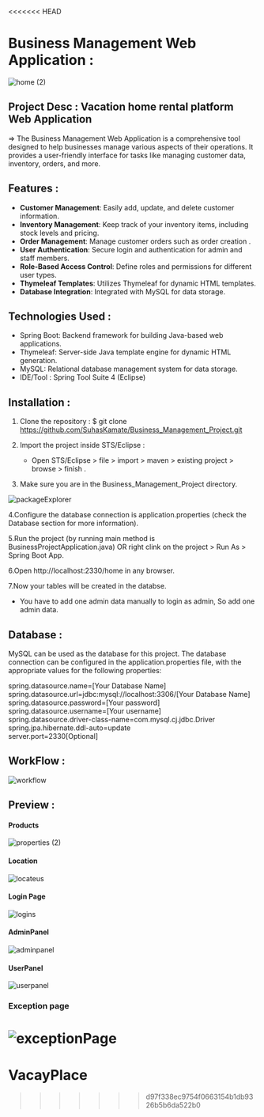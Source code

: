 <<<<<<< HEAD
# Business Management Web Application : <br>

![home (2)](https://github.com/SuhasKamate/Business_Management_Project/assets/126138738/e8db8f17-72d6-42a0-b264-def0bf883bbf)



## Project Desc : Vacation home rental platform Web Application 
  => The Business Management Web Application is a comprehensive tool designed to help businesses manage various aspects of their operations. 
          It provides a user-friendly interface for tasks like managing customer data, inventory, orders, and more.



## Features  :

- **Customer Management**: Easily add, update, and delete customer information.
- **Inventory Management**: Keep track of your inventory items, including stock levels and pricing.
- **Order Management**: Manage customer orders such as order creation .
- **User Authentication**: Secure login and authentication for admin and staff members.
- **Role-Based Access Control**: Define roles and permissions for different user types.
- **Thymeleaf Templates**: Utilizes Thymeleaf for dynamic HTML templates.
- **Database Integration**: Integrated with MySQL for data storage.




## Technologies Used :

- Spring Boot: Backend framework for building Java-based web applications.
- Thymeleaf: Server-side Java template engine for dynamic HTML generation.
- MySQL: Relational database management system for data storage.
- IDE/Tool : Spring Tool Suite 4 (Eclipse)




## Installation :

1. Clone the repository : $ git clone https://github.com/SuhasKamate/Business_Management_Project.git <br>

2. Import the project inside STS/Eclipse : <br>
     - Open STS/Eclipse > file > import > maven > existing project > browse > finish . <br>
     
3. Make sure you are in the Business_Management_Project directory. <br>

![packageExplorer](https://github.com/SuhasKamate/Business_Management_Project/assets/126138738/3ea1eb7f-8e49-4b76-96e4-798b6b8e8715)


4.Configure the database connection is application.properties (check the Database section for more information). <br>

5.Run the project (by running main method is BusinessProjectApplication.java) OR right clink on the project > Run As > Spring Boot App. <br>

6.Open http://localhost:2330/home in any browser. <br>

7.Now your tables will be created in the databse. <br>
   - You have to add one admin data manually to login as admin, So add one admin data. <br>
    



## Database :

MySQL can be used as the database for this project. 
The database connection can be configured in the application.properties file, with the appropriate values for the following properties: <br>

spring.datasource.name=[Your Database Name] <br>
spring.datasource.url=jdbc:mysql://localhost:3306/[Your Database Name] <br>
spring.datasource.password=[Your password] <br>
spring.datasource.username=[Your username] <br>
spring.datasource.driver-class-name=com.mysql.cj.jdbc.Driver <br>
spring.jpa.hibernate.ddl-auto=update <br>
server.port=2330[Optional] <br>




## WorkFlow :

![workflow](https://github.com/SuhasKamate/Business_Management_Project/assets/126138738/aea72470-49c8-41a4-8974-48737638ae19)





## Preview :


#### Products 

![properties (2)](https://github.com/SuhasKamate/Business_Management_Project/assets/126138738/0496f63a-f30c-4108-91a7-966bd37b2b54)


#### Location 

![locateus](https://github.com/SuhasKamate/Business_Management_Project/assets/126138738/30e40d74-d2f0-48cb-91b3-ea515f12c498)



#### Login Page

![logins](https://github.com/SuhasKamate/Business_Management_Project/assets/126138738/9c1efb48-5b23-4a43-8c96-81d55a7b1180)




#### AdminPanel

![adminpanel](https://github.com/SuhasKamate/Business_Management_Project/assets/126138738/b89aa5ee-3f7f-4145-b063-048729e7fbe9)


#### UserPanel 

![userpanel](https://github.com/SuhasKamate/Business_Management_Project/assets/126138738/e0f81692-c049-4a2f-a78d-30d3906f4429)


### Exception page

![exceptionPage](https://github.com/SuhasKamate/Business_Management_Project/assets/126138738/4349a429-61ff-4ecd-a463-2900874e1ea5)
=======
# VacayPlace
>>>>>>> d97f338ec9754f0663154b1db9326b5b6da522b0
